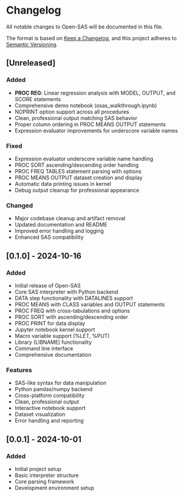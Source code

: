# Changelog

All notable changes to Open-SAS will be documented in this file.

The format is based on [Keep a Changelog](https://keepachangelog.com/en/1.0.0/),
and this project adheres to [Semantic Versioning](https://semver.org/spec/v2.0.0.html).

## [Unreleased]

### Added
- **PROC REG**: Linear regression analysis with MODEL, OUTPUT, and SCORE statements
- Comprehensive demo notebook (osas_walkthrough.ipynb)
- NOPRINT option support across all procedures
- Clean, professional output matching SAS behavior
- Proper column ordering in PROC MEANS OUTPUT statements
- Expression evaluator improvements for underscore variable names

### Fixed
- Expression evaluator underscore variable name handling
- PROC SORT ascending/descending order handling
- PROC FREQ TABLES statement parsing with options
- PROC MEANS OUTPUT dataset creation and display
- Automatic data printing issues in kernel
- Debug output cleanup for professional appearance

### Changed
- Major codebase cleanup and artifact removal
- Updated documentation and README
- Improved error handling and logging
- Enhanced SAS compatibility

## [0.1.0] - 2024-10-16

### Added
- Initial release of Open-SAS
- Core SAS interpreter with Python backend
- DATA step functionality with DATALINES support
- PROC MEANS with CLASS variables and OUTPUT statements
- PROC FREQ with cross-tabulations and options
- PROC SORT with ascending/descending order
- PROC PRINT for data display
- Jupyter notebook kernel support
- Macro variable support (%LET, %PUT)
- Library (LIBNAME) functionality
- Command line interface
- Comprehensive documentation

### Features
- SAS-like syntax for data manipulation
- Python pandas/numpy backend
- Cross-platform compatibility
- Clean, professional output
- Interactive notebook support
- Dataset visualization
- Error handling and reporting

## [0.0.1] - 2024-10-01

### Added
- Initial project setup
- Basic interpreter structure
- Core parsing framework
- Development environment setup
